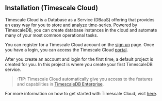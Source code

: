 ## Installation (Timescale Cloud) [](installation-timescale-cloud)

Timescale Cloud is a Database as a Service (DBaaS) offering that provides an easy way for you to store and analyze time-series. Powered by TimescaleDB, you can create database instances in the cloud and automate many of your most common operational tasks. 

You can register for a Timescale Cloud account on the [sign up][sign-up] page. Once you have a login, you can access the Timescale Cloud [portal][portal].

After you create an account and login for the first time, a default project is created for you. In this project is where you create your first TimescaleDB service.

>:TIP: Timescale Cloud automatically give you access to the features and capabilities in [TimescaleDB Enterprise][timescale-enterprise].

For more information on how to get started with Timescale Cloud, visit [here][intercom]. 

[sign-up]: https://www.timescale.com/cloud-signup
[portal]: http://portal.timescale.cloud
[timescale-enterprise]: https://www.timescale.com/products
[intercom]: https://kb.timescale.cloud/
